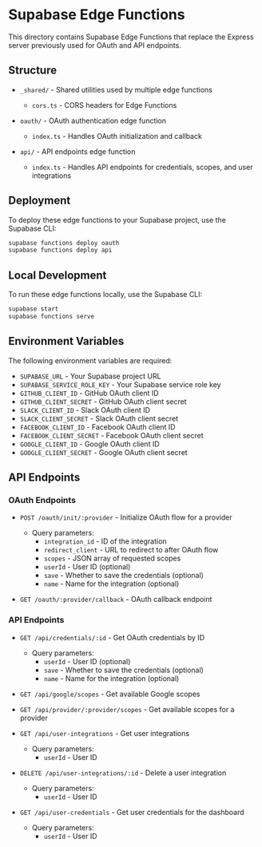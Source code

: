 # Supabase Edge Functions

This directory contains Supabase Edge Functions that replace the Express server previously used for OAuth and API endpoints.

## Structure

- `_shared/` - Shared utilities used by multiple edge functions
  - `cors.ts` - CORS headers for Edge Functions

- `oauth/` - OAuth authentication edge function
  - `index.ts` - Handles OAuth initialization and callback

- `api/` - API endpoints edge function
  - `index.ts` - Handles API endpoints for credentials, scopes, and user integrations

## Deployment

To deploy these edge functions to your Supabase project, use the Supabase CLI:

```bash
supabase functions deploy oauth
supabase functions deploy api
```

## Local Development

To run these edge functions locally, use the Supabase CLI:

```bash
supabase start
supabase functions serve
```

## Environment Variables

The following environment variables are required:

- `SUPABASE_URL` - Your Supabase project URL
- `SUPABASE_SERVICE_ROLE_KEY` - Your Supabase service role key
- `GITHUB_CLIENT_ID` - GitHub OAuth client ID
- `GITHUB_CLIENT_SECRET` - GitHub OAuth client secret
- `SLACK_CLIENT_ID` - Slack OAuth client ID
- `SLACK_CLIENT_SECRET` - Slack OAuth client secret
- `FACEBOOK_CLIENT_ID` - Facebook OAuth client ID
- `FACEBOOK_CLIENT_SECRET` - Facebook OAuth client secret
- `GOOGLE_CLIENT_ID` - Google OAuth client ID
- `GOOGLE_CLIENT_SECRET` - Google OAuth client secret

## API Endpoints

### OAuth Endpoints

- `POST /oauth/init/:provider` - Initialize OAuth flow for a provider
  - Query parameters:
    - `integration_id` - ID of the integration
    - `redirect_client` - URL to redirect to after OAuth flow
    - `scopes` - JSON array of requested scopes
    - `userId` - User ID (optional)
    - `save` - Whether to save the credentials (optional)
    - `name` - Name for the integration (optional)

- `GET /oauth/:provider/callback` - OAuth callback endpoint

### API Endpoints

- `GET /api/credentials/:id` - Get OAuth credentials by ID
  - Query parameters:
    - `userId` - User ID (optional)
    - `save` - Whether to save the credentials (optional)
    - `name` - Name for the integration (optional)

- `GET /api/google/scopes` - Get available Google scopes

- `GET /api/provider/:provider/scopes` - Get available scopes for a provider

- `GET /api/user-integrations` - Get user integrations
  - Query parameters:
    - `userId` - User ID

- `DELETE /api/user-integrations/:id` - Delete a user integration
  - Query parameters:
    - `userId` - User ID

- `GET /api/user-credentials` - Get user credentials for the dashboard
  - Query parameters:
    - `userId` - User ID 
